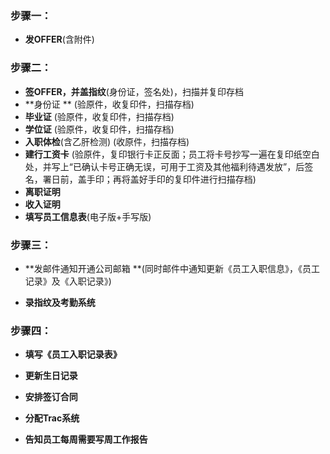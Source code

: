 ### 步骤一：

* **发OFFER**\(含附件\)

### 

### 步骤二：

* **签OFFER，并盖指纹**\(身份证，签名处\)，扫描并复印存档
* **身份证 **                   \(验原件，收复印件，扫描存档\)
* **毕业证**                    \(验原件，收复印件，扫描存档\)
* **学位证**                    \(验原件，收复印件，扫描存档\)
* **入职体检**\(含乙肝检测\)         \(收原件，扫描存档\)
* **建行工资卡**            \(验原件，复印银行卡正反面；员工将卡号抄写一遍在复印纸空白处，并写上“已确认卡号正确无误，可用于工资及其他福利待遇发放”，后签名，署日前，盖手印；再将盖好手印的复印件进行扫描存档\)
* **离职证明**
* **收入证明**
* **填写员工信息表**\(电子版+手写版\)

### 

### 步骤三：

* **发邮件通知开通公司邮箱      **\(同时邮件中通知更新《员工入职信息》，《员工记录》及《入职记录》\)

* **录指纹及考勤系统**

### 

### 步骤四：

* **填写《员工入职记录表》**

* **更新生日记录**

* **安排签订合同**

* **分配Trac系统**

* **告知员工每周需要写周工作报告**



